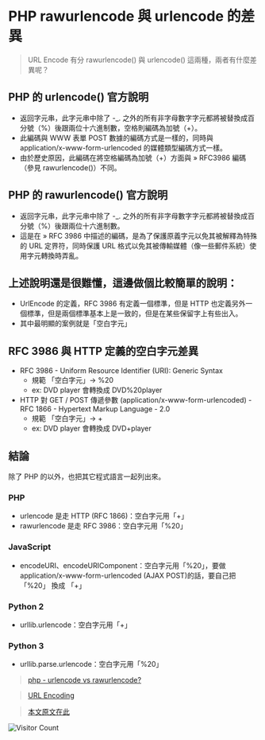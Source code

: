 # PHP rawurlencode 與 urlencode 的差異
> URL Encode 有分 rawurlencode() 與 urlencode() 這兩種，兩者有什麼差異呢？


## PHP 的 urlencode() 官方說明

- 返回字元串，此字元串中除了 -_. 之外的所有非字母數字字元都將被替換成百分號（%）後跟兩位十六進制數，空格則編碼為加號（+）。
- 此編碼與 WWW 表單 POST 數據的編碼方式是一樣的，同時與 application/x-www-form-urlencoded 的媒體類型編碼方式一樣。
- 由於歷史原因，此編碼在將空格編碼為加號（+）方面與 » RFC3986 編碼（參見 rawurlencode()）不同。

## PHP 的 rawurlencode() 官方說明

- 返回字元串，此字元串中除了 -_. 之外的所有非字母數字字元都將被替換成百分號（%）後跟兩位十六進制數。
- 這是在 » RFC 3986 中描述的編碼，是為了保護原義字元以免其被解釋為特殊的 URL 定界符，同時保護 URL 格式以免其被傳輸媒體（像一些郵件系統）使用字元轉換時弄亂。

## 上述說明還是很難懂，這邊做個比較簡單的說明：

- UrlEncode 的定義，RFC 3986 有定義一個標準，但是 HTTP 也定義另外一個標準，但是兩個標準基本上是一致的，但是在某些保留字上有些出入。
- 其中最明顯的案例就是「空白字元」

## RFC 3986 與 HTTP 定義的空白字元差異

- RFC 3986 - Uniform Resource Identifier (URI): Generic Syntax
  -  規範 「空白字元」→ %20
  - ex: DVD player 會轉換成 DVD%20player
- HTTP 對 GET / POST 傳遞參數 (application/x-www-form-urlencoded) - RFC 1866 - Hypertext Markup Language - 2.0
  - 規範 「空白字元」→ +
  - ex: DVD player 會轉換成 DVD+player

## 結論
除了 PHP 的以外，也把其它程式語言一起列出來。

### PHP

- urlencode 是走 HTTP (RFC 1866)：空白字元用「+」
- rawurlencode 是走 RFC 3986：空白字元用「%20」

### JavaScript

- encodeURI、encodeURIComponent：空白字元用「%20」，要做 application/x-www-form-urlencoded (AJAX POST)的話，要自己把 「%20」 換成 「+」

### Python 2

- urllib.urlencode：空白字元用「+」

### Python 3

- urllib.parse.urlencode：空白字元用「%20」

> [php - urlencode vs rawurlencode?](http://stackoverflow.com/questions/996139/urlencode-vs-rawurlencode)

> [URL Encoding](http://www.blooberry.com/indexdot/html/topics/urlencoding.htm)

> [本文原文在此](https://blog.longwin.com.tw/2015/11/php-rawurlencode-urlencode-diff-2015/)

![Visitor Count](https://profile-counter.glitch.me/liuyibao/count.svg)